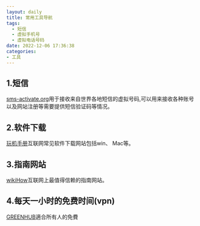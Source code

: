 ```yaml
---
layout: daily
title: 常用工具导航
tags:
  - 短信
  - 虚拟手机号
  - 虚拟电话号码
date: 2022-12-06 17:36:38
categories:
- 工具
---
```




##  1.短信
[sms-activate.org](https://sms-activate.org/cn)用于接收来自世界各地短信的虚拟号码,可以用来接收各种账号以及网站注册等需要提供短信验证码等情况。

## 2.软件下载
[玩机手册](https://www.rjsos.com/)互联网常见软件下载网站包括win、 Mac等。

## 3.指南网站
[wikiHow](https://zh.wikihow.com/%E9%A6%96%E9%A1%B5)互联网上最值得信赖的指南网站。

## 4.每天一小时的免费时间(vpn)
[GREENHUB](http://greenhubtx.ga/)適合所有人的免費


